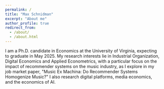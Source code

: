 ```yaml
---
permalink: /
title: "Max Schnidman"
excerpt: "About me"
author_profile: true
redirect_from: 
  - /about/
  - /about.html
---
```


I am a Ph.D. candidate in Economics at the University of Virginia, expecting to graduate in May 2025. My research interests lie in Industrial Organization, Digital Economics and Applied Econometrics, with a particular focus on the impact of recommender systems on the music industry, as I explore in my job market paper, "Music Ex Machina: Do Recommender Systems Homogenize Music?" I also research digital platforms, media economics, and the economics of AI. 